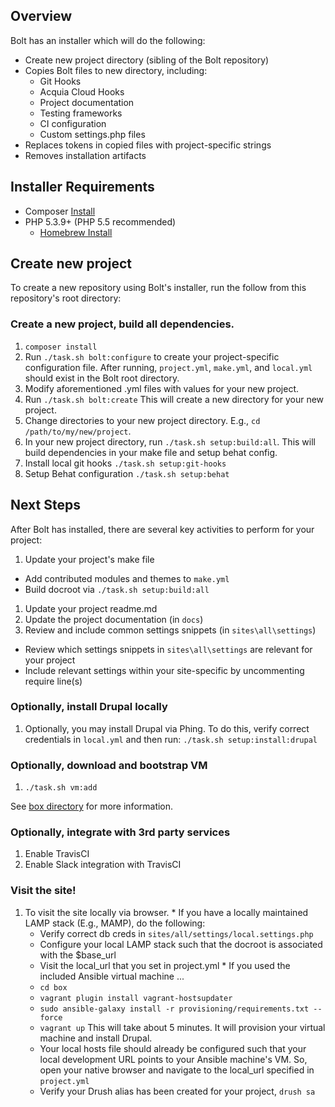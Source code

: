 ## Overview

Bolt has an installer which will do the following:

* Create new project directory (sibling of the Bolt repository)
* Copies Bolt files to new directory, including:
  * Git Hooks
  * Acquia Cloud Hooks
  * Project documentation
  * Testing frameworks
  * CI configuration
  * Custom settings.php files
* Replaces tokens in copied files with project-specific strings
* Removes installation artifacts

## Installer Requirements

* Composer [Install](https://getcomposer.org/doc/00-intro.md#globally)
* PHP 5.3.9+ (PHP 5.5 recommended)
  * [Homebrew Install](https://lastzero.net/2013/08/howto-install-php-5-5-and-phpunit-on-os-x-via-homebrew/)

## Create new project

To create a new repository using Bolt's installer, run the
follow from this repository's root directory:

### Create a new project, build all dependencies.

  1. `composer install`
  1. Run `./task.sh bolt:configure` to create your
     project-specific configuration file. After running, `project.yml`, `make.yml`,
     and `local.yml` should exist in the Bolt root directory.
  1. Modify aforementioned .yml files with values for your new project.
  1. Run `./task.sh bolt:create`
     This will create a new directory for your new project.
  1. Change directories to your new project directory. E.g., `cd /path/to/my/new/project`.
  1. In your new project directory, run `./task.sh setup:build:all`.
     This will build dependencies in your make file and setup behat config.
  1. Install local git hooks `./task.sh setup:git-hooks`
  1. Setup Behat configuration `./task.sh setup:behat`
     
## Next Steps

After Bolt has installed, there are several key activities to perform for your project:

1. Update your project's make file
  * Add contributed modules and themes to `make.yml`
  * Build docroot via `./task.sh setup:build:all`
1. Update your project readme.md
1. Update the project documentation (in `docs`)
1. Review and include common settings snippets (in `sites\all\settings`)
  * Review which settings snippets in `sites\all\settings` are relevant for your project
  * Include relevant settings within your site-specific by uncommenting require line(s)

### Optionally, install Drupal locally

  1. Optionally, you may install Drupal via Phing. To do this, verify correct
     credentials in `local.yml` and then run:
     `./task.sh setup:install:drupal`

### Optionally, download and bootstrap VM
 
  1. `./task.sh vm:add`
  
  See [box directory](/box) for more information.

### Optionally, integrate with 3rd party services

  1. Enable TravisCI
  2. Enable Slack integration with TravisCI

### Visit the site!

  1. To visit the site locally via browser.
    * If you have a locally maintained LAMP stack (E.g., MAMP), do the following:
      * Verify correct db creds in `sites/all/settings/local.settings.php`
      * Configure your local LAMP stack such that the docroot is associated with the $base_url
      * Visit the local_url that you set in project.yml
    * If you used the included Ansible virtual machine ...
      * `cd box`
      * `vagrant plugin install vagrant-hostsupdater`
      * `sudo ansible-galaxy install -r provisioning/requirements.txt --force`
      * `vagrant up` This will take about 5 minutes. It will provision your
         virtual machine and install Drupal.
      * Your local hosts file should already be configured such that your
        local development URL points to your Ansible machine's VM. So, open
        your native browser and navigate to the local_url specified in
        `project.yml`
      * Verify your Drush alias has been created for your project, `drush sa`

